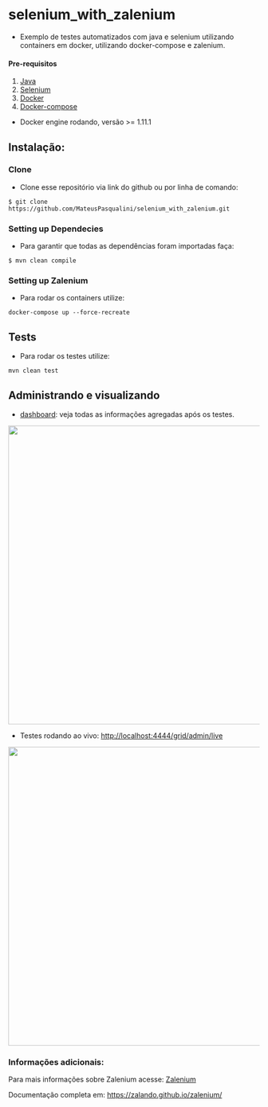 # selenium_with_zalenium
- Exemplo de testes automatizados com java e selenium utilizando containers em docker, utilizando docker-compose e zalenium. 

#### Pre-requisitos

1. [Java](https://openjdk.java.net/)
2. [Selenium](https://www.seleniumhq.org/)
3. [Docker](https://www.docker.com/)
4. [Docker-compose](https://docs.docker.com/compose/)
* Docker engine rodando, versão >= 1.11.1

## Instalação:
### Clone
- Clone esse repositório via link do github ou por linha de comando:
```
$ git clone https://github.com/MateusPasqualini/selenium_with_zalenium.git
```

### Setting up Dependecies
- Para garantir que todas as dependências foram importadas faça:
```
$ mvn clean compile 
```
### Setting up Zalenium
- Para rodar os containers utilize:
```
docker-compose up --force-recreate
```
## Tests
- Para rodar os testes utilize:
```
mvn clean test
```
## Administrando e visualizando
* [dashboard](http://localhost:4444/dashboard): veja todas as informações agregadas após os testes.
<p align="center">
    <img id="dashboard" width="600" src="https://raw.githubusercontent.com/zalando/zalenium/master/docs/img/dashboard.gif" />
  </p>
  
* Testes rodando ao vivo: [http://localhost:4444/grid/admin/live](http://localhost:4444/grid/admin/live)
<p align="center">
  <img id="live-preview" width="600" src="https://raw.githubusercontent.com/zalando/zalenium/master/docs/img/live_preview.gif" />
</p>

### Informações adicionais:
Para mais informações sobre Zalenium acesse: [Zalenium](https://opensource.zalando.com/zalenium/#docker)

Documentação completa em: https://zalando.github.io/zalenium/
